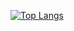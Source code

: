 <!-- <div id="header" align="center">
  <img src="https://media.giphy.com/media/o0vwzuFwCGAFO/giphy.gif" width="100"/>
</div> -->

[![Top Langs](https://github-readme-stats.vercel.app/api/top-langs/?username=uug4na&layout=compact&theme=vision-friendly-dark)](https://github.com/anuraghazra/github-readme-stats)
